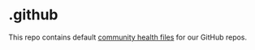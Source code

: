 # .github

This repo contains default [community health files](https://docs.github.com/en/communities/setting-up-your-project-for-healthy-contributions/creating-a-default-community-health-file) for our GitHub repos. 